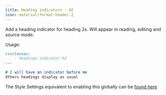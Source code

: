 ```yaml
---
title: Heading indicators - H2
icon: material/format-header-2
---
```


Add a heading indicator for heading 2s. Will appear in reading, editing and source mode.

Usage:
```md
cssclasses:
    - headings-indicator-h2
---

# I will have an indicator before me
Others headings display as usual
```

The Style Settings equivalent to enabling this globally can be [found here](../../Style-Settings/Editor/Typography/headings/index.md#for-heading-2)